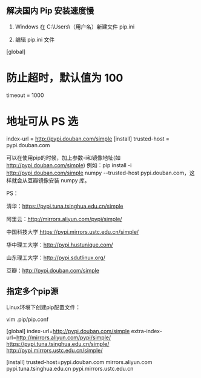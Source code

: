 ## 解决国内 Pip 安装速度慢

1. Windows 在 C:\Users\（用户名）新建文件 pip.ini

2. 编辑 pip.ini 文件

[global]
# 防止超时，默认值为 100
timeout = 1000
# 地址可从 PS 选
index-url = http://pypi.douban.com/simple
[install]
trusted-host = pypi.douban.com


可以在使用pip的时候，加上参数-i和镜像地址(如 http://pypi.douban.com/simple)
例如：pip install -i http://pypi.douban.com/simple numpy --trusted-host pypi.douban.com，这样就会从豆瓣镜像安装 numpy 库。
 
PS：

清华：https://pypi.tuna.tsinghua.edu.cn/simple

阿里云：http://mirrors.aliyun.com/pypi/simple/

中国科技大学 https://pypi.mirrors.ustc.edu.cn/simple/

华中理工大学：http://pypi.hustunique.com/

山东理工大学：http://pypi.sdutlinux.org/ 

豆瓣：http://pypi.douban.com/simple

## 指定多个pip源

Linux环境下创建pip配置文件：

vim .pip/pip.conf

[global]
index-url=http://pypi.douban.com/simple
extra-index-url=http://mirrors.aliyun.com/pypi/simple/
 https://pypi.tuna.tsinghua.edu.cn/simple/
 http://pypi.mirrors.ustc.edu.cn/simple/

[install]
trusted-host=pypi.douban.com
 mirrors.aliyun.com
 pypi.tuna.tsinghua.edu.cn
 pypi.mirrors.ustc.edu.cn
